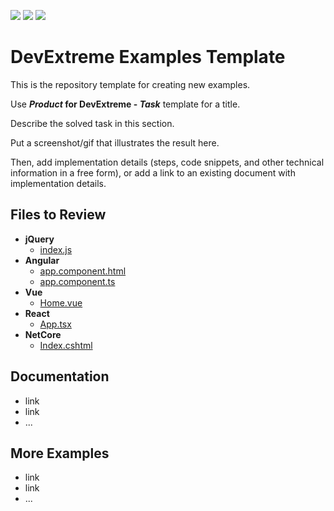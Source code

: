 <!-- default badges list -->
![](https://img.shields.io/endpoint?url=https://codecentral.devexpress.com/api/v1/VersionRange/665039433/23.1.3%2B)
[![](https://img.shields.io/badge/Open_in_DevExpress_Support_Center-FF7200?style=flat-square&logo=DevExpress&logoColor=white)](https://supportcenter.devexpress.com/ticket/details/T1177465)
[![](https://img.shields.io/badge/📖_How_to_use_DevExpress_Examples-e9f6fc?style=flat-square)](https://docs.devexpress.com/GeneralInformation/403183)
<!-- default badges end -->
# DevExtreme Examples Template

This is the repository template for creating new examples. 

Use **_Product_ for DevExtreme - _Task_** template for a title. 

Describe the solved task in this section.

Put a screenshot/gif that illustrates the result here.

Then, add implementation details (steps, code snippets, and other technical information in a free form), or add a link to an existing document with implementation details. 

## Files to Review

- **jQuery**
    - [index.js](jQuery/src/index.js)
- **Angular**
    - [app.component.html](Angular/src/app/app.component.html)
    - [app.component.ts](Angular/src/app/app.component.ts)
- **Vue**
    - [Home.vue](Vue/src/components/HomeContent.vue)
- **React**
    - [App.tsx](React/src/App.tsx)
- **NetCore**    
    - [Index.cshtml](ASP.NET%20Core/Views/Home/Index.cshtml)

## Documentation

- link
- link
- ...

## More Examples

- link
- link
- ...
